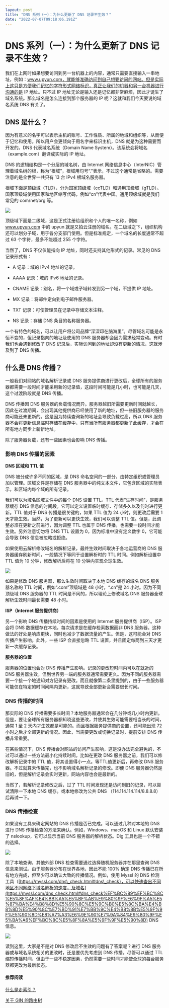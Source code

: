 ```yaml
---
layout: post
title: "DNS 系列（一）：为什么更新了 DNS 记录不生效？"
date: "2022-07-07T09:18:06.191Z"
---
```

DNS 系列（一）：为什么更新了 DNS 记录不生效？
===========================

我们在上网时如果想要访问到另一台机器上的内容，通常只需要直接输入一串地址，例如：www.upyun.com，就能够准确访问到自己想要访问的网站。但是实际上这只是方便我们记忆的字符形式网络标识，真正让我们的机器和另一台机器进行沟通的是 IP 地址。只不过 IP 地址无论是输入还是记忆都非常麻烦，因此才诞生了域名系统。那么域名是怎么连接到那个服务器的 IP 呢？这就和我们今天要说的域名系统 DNS 有关了。

DNS 是什么？
--------

因为有意义的名字可以表示主机的账号、工作性质、所属的地域和组织等，从而便于记忆和使用。所以用户会更倾向于用名字来标识主机，DNS 就是为这种需要而开发的。DNS 代表域名系统（Domain Name System）。该系统会将域名（example.com）翻译成实际的 IP 地址。

DNS 的逻辑结构是一个分层的域名树，由 Internet 网络信息中心（InterNIC）管理着域名树的根，称为“根域”，根域用句号“.”表示，不过这个通常是省略的。需要注意的是全世界一共只有 13 台 IPv4 根域名服务器。

根域下面是顶级域（TLD），分为国家顶级域（ccTLD）和通用顶级域（gTLD）。国家顶级域使用国家和地区缩写代码，例如“cn”代表中国。通用顶级域就是我们常见的 com/net/org 等。

![](https://upload-images.jianshu.io/upload_images/27822061-ca9b448b9d6aa038.png?imageMogr2/auto-orient/strip%7CimageView2/2/w/1240)

顶级域下面是二级域，这是正式注册给组织和个人的唯一名称，例如 www.upyun.com 中的 upyun 就是又拍云注册的域名。在二级域之下，组织机构还可以划分子域，用于各分支部门使用。但是标准规定，一个域名的长度通常不超过 63 个字符，最多不能超过 255 个字符。

当然了，DNS 不仅仅能指向 IP 地址，同时还支持其他形式的记录。常见的 DNS 记录形式有：

*   A 记录：域的 IPv4 地址的记录。
    
*   AAAA 记录：域的 IPv6 地址的记录。
    
*   CNAME 记录：别名，将一个域或子域转发到另一个域，不提供 IP 地址。
    
*   MX 记录：将邮件定向到电子邮件服务器。
    
*   TXT 记录：可使管理员在记录中存储文本注释。
    
*   NS 记录：存储 DNS 条目的名称服务器。
    

一个有特色的域名，可以让用户将公司品牌“深深印在脑海里”。尽管域名可能是永恒不变的，但记录指向的地址及使用的 DNS 服务器却会因为需求经常变动。有时我们也会遇到修改了 DNS 记录后，实际访问到的地址却没有更新的情况，这就涉及到了 DNS 传播。

什么是 DNS 传播？
-----------

一般我们对网站的域名解析记录或 DNS 服务提供商进行更改后，全球所有的服务器都需要一段时间才能采用新的记录值，这段时间可能是几小时，也可能是几天，这个过渡阶段就是 DNS 传播。

DNS 传播因 DNS 服务器的负载情况而异。服务器越旧所需要更新时间就越长，因此在过渡期间，会出现其他提供商已经使用了新的地址，但一些旧服务器的服务商可能还未更新的。这是因为持续查询新的地址会导致负载过高，所以 DNS 服务器不会将更新信息临时存储在缓存中，只有当所有服务器都更新了此缓存，才会在所有地方同步上新新地址。

除了服务器负载，还有一些因素也会影响 DNS 传播。

### 影响 DNS 传播的因素

**DNS 区域和 TTL 值**

DNS 被分成许多不同的区域，是 DNS 命名空间的一部分，由特定组织或管理员加以管理。区域文件是存储在 DNS 服务器中的纯文本文件，它包含区域的实际表示，和区域内每个域的所有记录。

我们可以为域名区域文件中的每个 DNS 设置 TTL。TTL 代表“生存时间”，是服务器缓存 DNS 信息的时间段。它可以定义设置临时缓存、存储多久以及何时进行更新。TTL 值对于 DNS 传播是很关键的，如果 TTL 值为 24 小时，则更改后需要 1 天才能生效。当然，为了更新可以更快生效，我们可以调整 TTL 值。但是，此调整必须在更新之前进行，因为调整 TTL 也属于 DNS 传播，也需要一段时间才能生效。另外注意切勿将 DNS TTL 设置为 0，因为标准中没有定义数字 0，它可能会导致 DNS 信息被忽略或拒绝。

如果使用云解析修改域名的解析记录，最终生效时间取决于各地运营商的 DNS 服务器缓存刷新时间，一般情况下等同于设置解析时的 TTL 时间。例如解析设置中 TTL 值为 10 分钟，修改解析后将在 10 分钟内实现全球生效。

![](https://upload-images.jianshu.io/upload_images/27822061-d616a621dbd89244.png?imageMogr2/auto-orient/strip%7CimageView2/2/w/1240)

如果是修改 DNS 服务器，那么生效时间取决于本地 DNS 缓存的域名 DNS 服务器名称的 TTL 时间，例如“.com”顶级域是 48 小时，“.cn”是 24 小时。因为不同顶级域 DNS 服务器的 TTL 时间是不同的，所以理论上修改域名 DNS 服务器全球解析生效时间最长需要 48 小时。

**ISP（Internet 服务提供商）**

另一个影响 DNS 传播持续时间的因素是使用的 Internet 服务提供商（ISP）。ISP 会将 DNS 数据缓存在本地，每次请求是在缓存检索数据而非 DNS 服务器。这种做法的好处是响应更快，同时也减少了数据流量的产生。但是，这可能会对 DNS 传播产生影响。此外，一些 ISP 会直接忽略 TTL 设置，并且固定每两到三天才更新一次缓存记录。

**服务器的位置**

服务器的位置也会对 DNS 传播产生影响。记录的更改短时间内可以在就近的 DNS 服务器生效，但到世界另一端的服务器通常需要更久。因为不同的服务器需要一个接一个地通知对方记录有更改。而且就像第二条里提到的，由于一些服务器可能仅在特定的时间间隔内更新，这就导致全部更新会需要很长时间。

### DNS 传播的时间

那实际的 DNS 传播需要多长时间？本地服务器通常会在几分钟或几小时内更新。但是，要让全球所有服务器都知晓这些更改，并使其生效可能需要相当长的时间，通常 1 至 2 天内才生效都是可能的。而且根据服务提供商的设置，还可能出现 72 小时之后才全部更新的情况。因此，当需要更改或切换记录时，提前安排 DNS 传播非常重要。

在某些情况下，DNS 传播会对网站的访问产生影响，这是没办法完全避免的，不过可以通过一些方法最小化持续时间。比如在更改 DNS 服务器之前，我们可以修改解析记录中的 TTL 值，将其设置得小一点。等TTL值更新后，再修改 DNS 服务器。不过就算未传播完，也不影响域名解析记录的修改。即便 DNS 服务器仍然是旧的，但是解析记录会实时更新，网站内容也会是最新的。

当然了，若解析记录修改之后，过了 TTL 时间发现还是访问到旧的记录，可以尝试清除一下本地 DNS 缓存。或本地修改为公共 DNS （114.114.114.114/8.8.8.8）后再试一下。

### DNS 传播检查

如果没有工具来确定网站的 DNS 传播是否已完成。可以通过几种对本地的 DNS 进行 DNS 传播检查的方法来确认。例如，Windows、macOS 和 Linux 默认安装了 nslookup，它可以显示当前 DNS 服务器的解析状态。Dig 工具也是一个不错的选择。

![](https://upload-images.jianshu.io/upload_images/27822061-a92f7beee7a4479d.png?imageMogr2/auto-orient/strip%7CimageView2/2/w/1240)

除了本地查询，其他外部 DNS 检查需要通过选择随机服务器并在那里查询 DNS 信息来测试。由于服务器分布在世界各地，因此不能 100% 确定 DNS 传播已在所有地方完成，但至少可以确认大致的传播情况。例如，使用 Myssl 的 DNS 检测工具（[https://myssl.com/dns\_check.html#dns\_check），可以快速查出不同地区不同网络下域名解析的速度，及域名](https://myssl.com/dns_check.html#dns_check%EF%BC%89%EF%BC%8C%E5%8F%AF%E4%BB%A5%E5%BF%AB%E9%80%9F%E6%9F%A5%E5%87%BA%E4%B8%8D%E5%90%8C%E5%9C%B0%E5%8C%BA%E4%B8%8D%E5%90%8C%E7%BD%91%E7%BB%9C%E4%B8%8B%E5%9F%9F%E5%90%8D%E8%A7%A3%E6%9E%90%E7%9A%84%E9%80%9F%E5%BA%A6%EF%BC%8C%E5%8F%8A%E5%9F%9F%E5%90%8D) DNS 信息。

![](https://upload-images.jianshu.io/upload_images/27822061-814ad99c8b060dca.png?imageMogr2/auto-orient/strip%7CimageView2/2/w/1240)

读到这里，大家是不是对 DNS 修改后不生效的问题有了答案呢？进行 DNS 服务器或与域名系统相关的更改时，还是要优先考虑到 DNS 传播。尽管可以通过 TTL 缩短传播时间，但由于一些不稳定因素，仍然需要一些时间才能使全球的每台服务器都更改为最新状态。

#### 推荐阅读

[什么是走索引？](https://www.upyun.com/tech/article/721/%E4%BB%80%E4%B9%88%E6%98%AF%E8%B5%B0%E7%B4%A2%E5%BC%95%EF%BC%9F.html)

[关于 GIN 的路由树](https://www.upyun.com/tech/article/722/%E5%85%B3%E4%BA%8E%20GIN%20%E7%9A%84%E8%B7%AF%E7%94%B1%E6%A0%91.html)